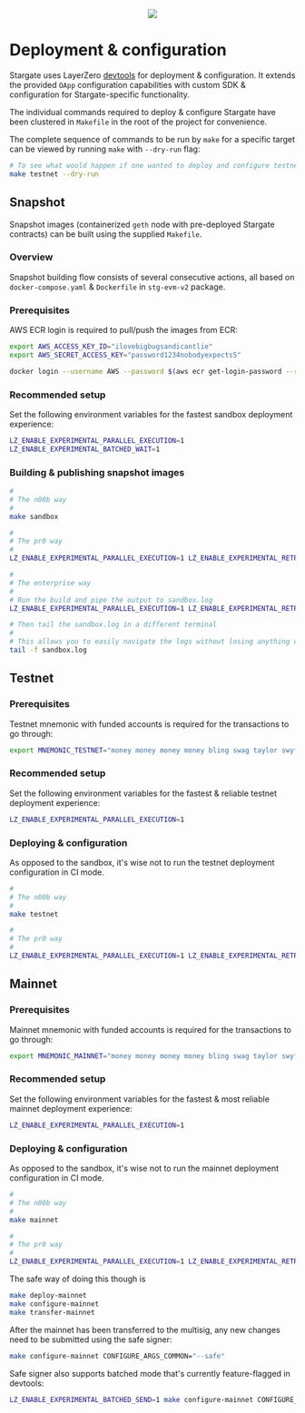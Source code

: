 <p align="center">
  <a href="https://stargate.finance">
    <img src="https://stargate.finance/static/og-image.jpg"/>
  </a>
</p>

# Deployment & configuration

Stargate uses LayerZero [devtools](https://github.com/LayerZero-Labs/devtools) for deployment & configuration. It extends the provided `OApp` configuration capabilities with custom SDK & configuration for Stargate-specific functionality.

The individual commands required to deploy & configure Stargate have been clustered in `Makefile` in the root of the project for convenience.

The complete sequence of commands to be run by `make` for a specific target can be viewed by running `make` with `--dry-run` flag:

```bash
# To see what would happen if one wanted to deploy and configure testnet
make testnet --dry-run
```

## Snapshot

Snapshot images (containerized `geth` node with pre-deployed Stargate contracts) can be built using the supplied `Makefile`.

### Overview

Snapshot building flow consists of several consecutive actions, all based on `docker-compose.yaml` & `Dockerfile` in `stg-evm-v2` package.

### Prerequisites

AWS ECR login is required to pull/push the images from ECR:

```bash
export AWS_ACCESS_KEY_ID="ilovebigbugsandicantlie"
export AWS_SECRET_ACCESS_KEY="password1234nobodyexpects5"

docker login --username AWS --password $(aws ecr get-login-password --region us-east-1) 438003944538.dkr.ecr.us-east-1.amazonaws.com
```

### Recommended setup

Set the following environment variables for the fastest sandbox deployment experience:

```bash
LZ_ENABLE_EXPERIMENTAL_PARALLEL_EXECUTION=1
LZ_ENABLE_EXPERIMENTAL_BATCHED_WAIT=1
```

### Building & publishing snapshot images

```bash
#
# The n00b way
#
make sandbox

#
# The pr0 way
#
LZ_ENABLE_EXPERIMENTAL_PARALLEL_EXECUTION=1 LZ_ENABLE_EXPERIMENTAL_RETRY=1 LZ_ENABLE_EXPERIMENTAL_BATCHED_WAIT=1 make sandbox DEPLOY_ARGS_COMMON=--ci CONFIGURE_ARGS_COMMON=--ci

#
# The enterprise way
#
# Run the build and pipe the output to sandbox.log
LZ_ENABLE_EXPERIMENTAL_PARALLEL_EXECUTION=1 LZ_ENABLE_EXPERIMENTAL_RETRY=1 LZ_ENABLE_EXPERIMENTAL_BATCHED_WAIT=1 make sandbox DEPLOY_ARGS_COMMON=--ci CONFIGURE_ARGS_COMMON=--ci > sandbox.log

# Then tail the sandbox.log in a different terminal
#
# This allows you to easily navigate the logs without losing anything due to e.g. terminal size limit
tail -f sandbox.log
```

## Testnet

### Prerequisites

Testnet mnemonic with funded accounts is required for the transactions to go through:

```bash
export MNEMONIC_TESTNET="money money money money bling swag taylor swyft 50 cent london drugs"
```

### Recommended setup

Set the following environment variables for the fastest & reliable testnet deployment experience:

```bash
LZ_ENABLE_EXPERIMENTAL_PARALLEL_EXECUTION=1
```

### Deploying & configuration

As opposed to the sandbox, it's wise not to run the testnet deployment configuration in CI mode.

```bash
#
# The n00b way
#
make testnet

#
# The pr0 way
#
LZ_ENABLE_EXPERIMENTAL_PARALLEL_EXECUTION=1 LZ_ENABLE_EXPERIMENTAL_RETRY=1 make testnet DEPLOY_ARGS_COMMON=--ci
```

## Mainnet

### Prerequisites

Mainnet mnemonic with funded accounts is required for the transactions to go through:

```bash
export MNEMONIC_MAINNET="money money money money bling swag taylor swyft 50 cent london drugs"
```

### Recommended setup

Set the following environment variables for the fastest & most reliable mainnet deployment experience:

```bash
LZ_ENABLE_EXPERIMENTAL_PARALLEL_EXECUTION=1
```

### Deploying & configuration

As opposed to the sandbox, it's wise not to run the mainnet deployment configuration in CI mode.

```bash
#
# The n00b way
#
make mainnet

#
# The pr0 way
#
LZ_ENABLE_EXPERIMENTAL_PARALLEL_EXECUTION=1 LZ_ENABLE_EXPERIMENTAL_RETRY=1 make mainnet
```

The safe way of doing this though is

```bash
make deploy-mainnet
make configure-mainnet
make transfer-mainnet
```

After the mainnet has been transferred to the multisig, any new changes need to be submitted using the safe signer:

```bash
make configure-mainnet CONFIGURE_ARGS_COMMON="--safe"
```

Safe signer also supports batched mode that's currently feature-flagged in devtools:

```bash
LZ_ENABLE_EXPERIMENTAL_BATCHED_SEND=1 make configure-mainnet CONFIGURE_ARGS_COMMON="--safe"
```
